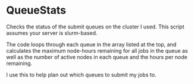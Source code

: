 # QueueStats
Checks the status of the submit queues on the cluster I used. This script assumes your server is slurm-based.

The code loops through each queue in the array listed at the top, and calculates the maximum node-hours remaining for all jobs in the queue as well as the number of active nodes in each queue and the hours per node remaining.

I use this to help plan out which queues to submit my jobs to.
